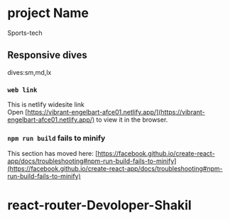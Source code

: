 # project Name


   Sports-tech

## Responsive dives


  dives:sm,md,lx

### `web link`

This is netlify widesite link\
Open [https://vibrant-engelbart-afce01.netlify.app/](https://vibrant-engelbart-afce01.netlify.app/) to view it in the browser.





### `npm run build` fails to minify

This section has moved here: [https://facebook.github.io/create-react-app/docs/troubleshooting#npm-run-build-fails-to-minify](https://facebook.github.io/create-react-app/docs/troubleshooting#npm-run-build-fails-to-minify)
# react-router-Devoloper-Shakil
